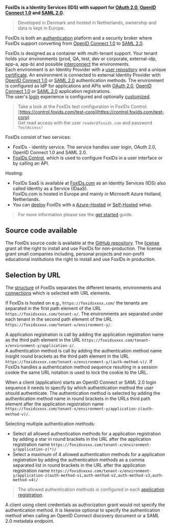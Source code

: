 **FoxIDs is a Identity Services (IDS) with support for [OAuth 2.0](oauth-2.0.md), [OpenID Connect 1.0](oidc.md) and [SAML 2.0](saml-2.0.md).**

> Developed in Denmark and hosted in Netherlands, ownership and data is kept in Europe.

FoxIDs is both an [authentication](login.md) platform and a security broker where FoxIDs support converting from [OpenID Connect 1.0](oidc.md) to [SAML 2.0](saml-2.0.md).

FoxIDs is designed as a container with multi-tenant support. Your tenant holds your environments (prod, QA, test, dev or corporate, external-idp, app-a, app-b) and possible [interconnect](howto-environmentlink-foxids.md) the environments.  
Each environment is an Identity Provider with a [user repository](users.md) and a unique [certificate](certificates.md). 
An environment is connected to external Identity Provider with [OpenID Connect 1.0](auth-method-oidc.md) or [SAML 2.0](auth-method-saml-2.0.md) authentication methods. 
The environment is configured as IdP for applications and APIs with [OAuth 2.0](app-reg-oauth-2.0.md), [OpenID Connect 1.0](app-reg-oidc.md) or [SAML 2.0](app-reg-saml-2.0.md) application registrations.  
The user's [login](login.md) experience is configured and optionally [customized](customization.md).

> Take a look at the FoxIDs test configuration in FoxIDs Control: [https://control.foxids.com/test-corp](https://control.foxids.com/test-corp)  
> Get read access with the user `reader@foxids.com` and password `TestAccess!`

FoxIDs consist of two services:

- FoxIDs - identity service. The service handles user login, OAuth 2.0, OpenID Connect 1.0 and SAML 2.0.
- [FoxIDs Control](control.md), which is used to configure FoxIDs in a user interface or by calling an API.

Hosting:

- FoxIDs SaaS is available at [FoxIDs.com](https://foxids.com) as an Identity Services (IDS) also called Identity as a Service (IDaaS).  
FoxIDs.com is hosted in Europe and mainly in Microsoft Azure Holland, Netherlands.
- You can [deploy](deployment.md) FoxIDs with a [Azure-Hosted](deployment-azure.md) or [Self-Hosted](deployment-k8s.md) setup.

> For more information please see the [get started](get-started.md) guide.

## Source code available 

The FoxIDs source code is available at the [GitHub repository](https://github.com/ITfoxtec/FoxIDs). 
The [license](https://github.com/ITfoxtec/FoxIDs/blob/master/LICENSE) grant all the right to install and use FoxIDs for non-production. The license grant small companies including, personal projects and non-profit educational institutions the right to install and use FoxIDs in production.

## Selection by URL
The [structure](foxids-inside.md#structure) of FoxIDs separates the different tenants, environments and [connections](connections.md) which is selected with URL elements. 

If FoxIDs is hosted on e.g., `https://foxidsxxxx.com/` the tenants are separated in the first path element of the URL `https://foxidsxxxx.com/tenant-x/`. 
The environments are separated under each tenant in the second path element of the URL `https://foxidsxxxx.com/tenant-x/environment-y/`.

A application registration is call by adding the application registration name as the third path element in the URL `https://foxidsxxxx.com/tenant-x/environment-y/application-z/`.  
A authentication method is call by adding the authentication method name insight round brackets as the third path element in the URL `https://foxidsxxxx.com/tenant-x/environment-y/(auth-method-v)/`. 
If FoxIDs handles a authentication method sequence resulting in a session cookie the same URL notation is used to lock the cookie to the URL.

When a client (application) starts an OpenID Connect or SAML 2.0 login sequence it needs to specify by which authentication method the user should authenticate. 
The authentication method is selected by adding the authentication method name in round brackets in the URLs third path element after the application registration name `https://foxidsxxxx.com/tenant-x/environment-y/application-z(auth-method-v)/`.  

Selecting multiple authentication methods:

- Select all allowed authentication methods for a application registration by adding a star in round brackets in the URL after the application registration name `https://foxidsxxxx.com/tenant-x/environment-y/application-z(*)/`
- Select a maximum of 4 allowed authentication methods for a application registration by adding the authentication methods as a comma separated list in round brackets 
  in the URL after the application registration name `https://foxidsxxxx.com/tenant-x/environment-y/application-z(auth-method-v1,auth-method-v2,auth-method-v3,auth-method-v4)/`

> The allowed authentication methods is configured in each [application registration](connections.md#application-registration).

A client using client credentials as authorization grant would not specify the authentication method. 
It is likewise optional to specify the authentication method when calling an OpenID Connect discovery document or a SAML 2.0 metadata endpoint.